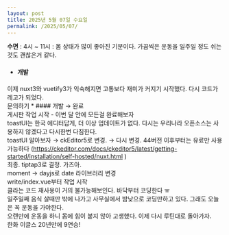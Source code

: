 ```yaml
---
layout: post
title: 2025년 5월 07일 수요일
permalink: /2025/05/07/
---
```

**수면** : 4시 ~ 11시 : 몸 상태가 많이 좋아진 기분이다. 가끔씩은 운동을 일주일 정도 쉬는 것도 괜찮은거 같다.
* #### 개발
이제 nuxt3와 vuetify3가 익숙해지면 고통보다 재미가 커지기 시작했다. 다시 코드가 레고가 되었다.<br/>
문의하기 * #### 개발 → 완료<br/>
게시판 작업 시작 - 이번 달 안에 모든걸 완료해보자<br/>
toastUI는 한국 에디터답게, 더 이상 업데이트가 없다. 다시는 우리나라 오픈소스는 사용하지 않겠다고 다시한번 다짐한다.<br/>
toastUI 알아보자 → ckEditor5로 변경. → 다시 변경. 44버전 이후부터는 유료만 사용가능하다 (https://ckeditor.com/docs/ckeditor5/latest/getting-started/installation/self-hosted/nuxt.html )<br/>
최종. tiptap3로 결정. 가즈아.<br/>
moment → dayjs로 date 라이브러리 변경<br/>
write/index.vue부터 작업 시작<br/>
클라는 코드 재사용이 거의 불가능해보인다. 바닥부터 코딩한다 ㅠ<br/>
일주일째 음식 살때만 밖에 나가고 사무실에서 밤낮으로 코딩만하고 있다. 그래도 오늘은 꼭 운동을 가야한다.<br/>
오랜만에 운동을 하니 몸에 힘이 붙지 않아 고생했다. 이제 다시 루틴대로 돌아가자.<br/>
한화 이글스 20년만에 9연승!